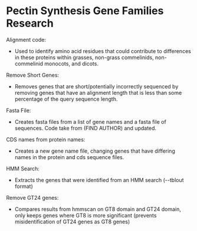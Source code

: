 # Pectin Synthesis Gene Families Research

Alignment code: 
- Used to identify amino acid residues that could contribute to differences in these proteins within grasses, non-grass commelinids, non-commelinid monocots, and dicots. 

Remove Short Genes:
- Removes genes that are short/potentially incorrectly sequenced by removing genes that have an alignment length that is less than some percentage of the query sequence length. 

Fasta File:
- Creates fasta files from a list of gene names and a fasta file of sequences. Code take from (FIND AUTHOR) and updated. 

CDS names from protein names: 
- Creates a new gene name file, changing genes that have differing names in the protein and cds sequence files. 

HMM Search: 
- Extracts the genes that were identified from an HMM search (--tblout format)

Remove GT24 genes: 
- Compares results from hmmscan on GT8 domain and GT24 domain, only keeps genes where GT8 is more significant (prevents misidentification of GT24 genes as GT8 genes)
